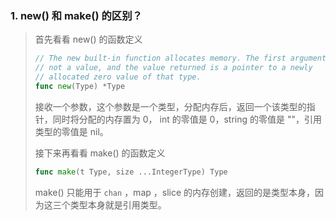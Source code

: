 ### 1. new() 和 make() 的区别？

> 首先看看 new() 的函数定义
>
> ```go
> // The new built-in function allocates memory. The first argument is a type,
> // not a value, and the value returned is a pointer to a newly
> // allocated zero value of that type.
> func new(Type) *Type
> ```
>
> 接收一个参数，这个参数是一个类型，分配内存后，返回一个该类型的指针，同时将分配的内存置为 0，
> int 的零值是 0，string 的零值是 ""，引用类型的零值是 nil。
>
> 接下来再看看 make() 的函数定义
>
> ```go
> func make(t Type, size ...IntegerType) Type
> ```
>
> make() 只能用于 `chan` ，map ，slice 的内存创建，返回的是类型本身，因为这三个类型本身就是引用类型。
